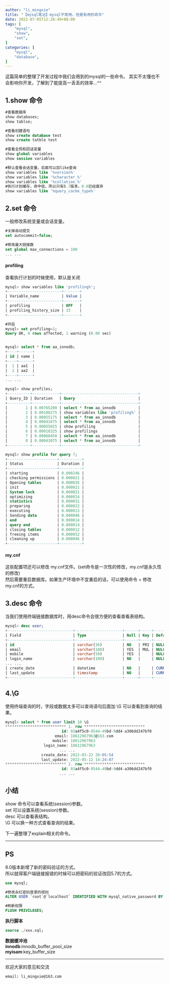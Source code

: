 ```yaml
---
author: "li_mingxie"
title: "【mysql笔记】mysql不常用，但是有用的命令"
date: 2022-07-05T12:28:49+08:00
tags: [
    "mysql",
    "show",
    "set",
]
categories: [
    "mysql",
    "database",
]
---
```


这篇简单的整理了开发过程中我们会用到的mysql的一些命令。  <!--more-->
其实不太懂也不会影响你开发，了解到了能提高一丢丢的效率...^^  

## 1.show 命令

```sql
#查看数据库
show databases;
show tablse;

#查看创建语句
show create database test
show create tatble test

#查看全局和回话变量
show global variables
show session variables

#默认查看会话变量，后面可以加like查询
show variables like '%version%'
show variables like '%character_%'
show variables like '%collation_%'
#执行计划缓存，命中低，所以只有5.7版本，8.0已经废弃
show variables like '%query_cache_type%'
```

## 2.set 命令

一般修改系统变量或会话变量。

```sql
#关掉自动提交
set autocommit=false;

#修改最大链接数
set global max_connections = 100
... ...
```

#### profiling

查看执行计划的时候使用，默认是关闭  

```sql
mysql> show variables like 'profiling%';
+------------------------+-------+
| Variable_name          | Value |
+------------------------+-------+
| profiling              | OFF   |
| profiling_history_size | 15    |
+------------------------+-------+
```

```sql
#开启
mysql> set profiling=1;
Query OK, 0 rows affected, 1 warning (0.00 sec)


mysql> select * from aa_innodb;
+----+------+
| id | name |
+----+------+
|  1 | aa1  |
|  2 | aa2  |
+----+------+
... ...

mysql> show profiles;
+----------+------------+----------------------------------+
| Query_ID | Duration   | Query                            |
+----------+------------+----------------------------------+
|        1 | 0.00765200 | select * from aa_innodb          |
|        2 | 0.00188275 | show variables like 'profiling%' |
|        3 | 0.00055175 | select * from aa_innodb          |
|        4 | 0.00041675 | select * from aa_innodb          |
|        5 | 0.00055025 | show profiling                   |
|        6 | 0.00018325 | show profilings                  |
|        7 | 0.00060450 | select * from aa_innodb          |
|        8 | 0.00043075 | select * from aa_innodb          |
+----------+------------+----------------------------------+

mysql> show profile for query 7;
+----------------------+----------+
| Status               | Duration |
+----------------------+----------+
| starting             | 0.000246 |
| checking permissions | 0.000021 |
| Opening tables       | 0.000035 |
| init                 | 0.000021 |
| System lock          | 0.000021 |
| optimizing           | 0.000014 |
| statistics           | 0.000031 |
| preparing            | 0.000022 |
| executing            | 0.000013 |
| Sending data         | 0.000046 |
| end                  | 0.000014 |
| query end            | 0.000014 |
| closing tables       | 0.000012 |
| freeing items        | 0.000052 |
| cleaning up          | 0.000046 |
+----------------------+----------+
```

#### my.cnf

这些配置项还可以修改 my.cnf文件。(set命令是一次性的修改，my.cnf是永久性的修改)  
然后需要重启数据库。如果生产环境中不宜重启的话，可以使用命令 + 修改 my.cnf的方式。  

## 3.desc 命令

当我们使用终端链接数据库时，用desc命令会很方便的查看查看表结构。  

```sql
mysql> desc user;
+-----------------------------+---------------------+------+-----+-------------------+-------+
| Field                       | Type                | Null | Key | Default           | Extra |
+-----------------------------+---------------------+------+-----+-------------------+-------+
| id                          | varchar(36)         | NO   | PRI | NULL              |       |
| email                       | varchar(100)        | YES  | MUL | NULL              |       |
| mobile                      | varchar(50)         | YES  |     | NULL              |       |
| login_name                  | varchar(100)        | NO   |     | NULL              |       |
... ...
| create_date                 | datetime            | NO   |     | CURRENT_TIMESTAMP |       |
| last_update                 | timestamp           | NO   |     | CURRENT_TIMESTAMP |       |
+-----------------------------+---------------------+------+-----+-------------------+-------+
```

## 4.\G

使用终端查询的时，字段或数据太多可以查询语句后面加  \G 可以查看到查询的结果。

```sql
mysql> select * from user limit 10 \G
*************************** 1. row ***************************
                         id: 03a4f5c0-9544-49bd-9dd4-a306dd247bf0
                      email: 18612967963@163.com
                     mobile: 18612967963
                 login_name: 18612967963
                        ... ...
                create_date: 2022-03-22 20:05:54
                last_update: 2022-05-12 14:24:07
*************************** 2. row ***************************
                         id: 03a4f5c0-9544-49bd-9dd4-a306dd247bf0
                        ... ...

```

## 小结

show 命令可以查看系统(session)参数。  
set 可以设置系统(session)参数。  
desc 可以查看表结构。  
\G 可以换一种方式查看查询的结果。  

下一遍整理了explain相关的命令。

----------------------------------------------

## PS

8.0版本新增了新的密码验证的方式。  
所以就得客户端链接报错的时候可以把密码的验证改回5.7的方式。  

```sql
use mysql;

#修改永红密码登录的规则
ALTER USER `root`@`localhost` IDENTIFIED WITH mysql_native_password BY '123456';

#刷新权限
FLUSH PRIVILEGES;
```

**执行脚本**

```sql
source ./xxx.sql;
```

**数据缓冲池**  
**innodb**:innodb_buffer_pool_size  
**myisam**:key_buffer_size  

----------------------------------------------
欢迎大家的意见和交流

`email: li_mingxie@163.com`
